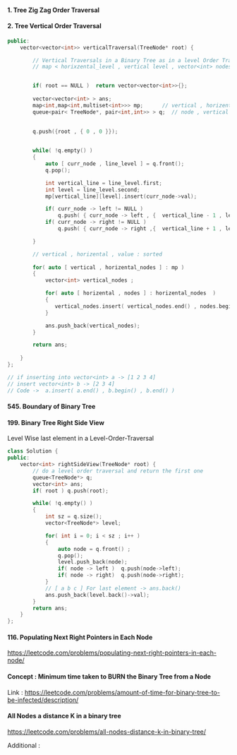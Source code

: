 #### 1. Tree Zig Zag Order Traversal


#### 2. Tree Vertical Order Traversal

```cpp
public:
    vector<vector<int>> verticalTraversal(TreeNode* root) {

        // Vertical Traversals in a Binary Tree as in a level Order Traversals
        // map < horixzental_level , vertical level , vector<int> nodes_in_level > mp;


        if( root == NULL )  return vector<vector<int>>{};
       
        vector<vector<int> > ans;
        map<int,map<int,multiset<int>>> mp;      // vertical , horizental , value
        queue<pair< TreeNode*, pair<int,int>> > q;  // node , vertical , horizental
        

        q.push({root , { 0 , 0 }});
        

        while( !q.empty() )
        {
            auto [ curr_node , line_level ] = q.front(); 
            q.pop();

            int vertical_line = line_level.first;
            int level = line_level.second;
            mp[vertical_line][level].insert(curr_node->val);

            if( curr_node -> left != NULL )   
                q.push( { curr_node -> left , {  vertical_line - 1 , level + 1  } } );
            if( curr_node -> right != NULL )   
                q.push( { curr_node -> right ,{  vertical_line + 1 , level + 1  } } );

        }

        // vertical , horizental , value : sorted 
        
        for( auto [ vertical , horizental_nodes ] : mp )
        {
            vector<int> vertical_nodes ; 

            for( auto [ horizental , nodes ] : horizental_nodes  )
            {
               vertical_nodes.insert( vertical_nodes.end() , nodes.begin() , nodes.end() ); 
            }

            ans.push_back(vertical_nodes);
        }

        return ans;
        
    }
};

// if inserting into vector<int> a -> [1 2 3 4]
// insert vector<int> b -> [2 3 4]
// Code ->  a.insert( a.end() , b.begin() , b.end() )
```

#### 545. Boundary of Binary Tree


#### 199. Binary Tree Right Side View

Level Wise last element in a Level-Order-Traversal
```cpp
class Solution {
public:
    vector<int> rightSideView(TreeNode* root) {
        // do a level order traversal and return the first one
        queue<TreeNode*> q;
        vector<int> ans;
        if( root ) q.push(root);

        while( !q.empty() )
        {
            int sz = q.size();
            vector<TreeNode*> level;

            for( int i = 0; i < sz ; i++ )
            {
                auto node = q.front() ; 
                q.pop();
                level.push_back(node);
                if( node -> left )  q.push(node->left);
                if( node -> right)  q.push(node->right);
            }
            // [ a b c ] For last element -> ans.back()
            ans.push_back(level.back()->val);
        }
        return ans; 
    }
};
```

####  116. Populating Next Right Pointers in Each Node
https://leetcode.com/problems/populating-next-right-pointers-in-each-node/


####  Concept : Minimum time taken to BURN the Binary Tree from a Node
Link : https://leetcode.com/problems/amount-of-time-for-binary-tree-to-be-infected/description/



#### All Nodes a distance K in a binary tree
https://leetcode.com/problems/all-nodes-distance-k-in-binary-tree/



Additional :
